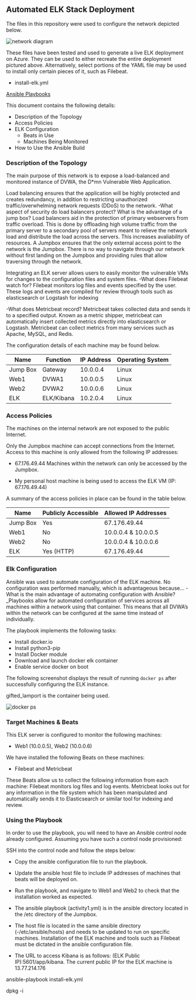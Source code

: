 ## Automated ELK Stack Deployment

The files in this repository were used to configure the network depicted below.

![network diagram](https://user-images.githubusercontent.com/89494589/148151679-b3e128a1-e885-4c3e-be70-8bbf0a1e1b6d.png)

These files have been tested and used to generate a live ELK deployment on Azure. They can be used to either recreate the entire deployment pictured above. Alternatively, select portions of the YAML file may be used to install only certain pieces of it, such as Filebeat.

  - install-elk.yml


[Ansible Playbooks](https://github.com/Krumbers/Project-1/tree/main/Ansible)

This document contains the following details:
- Description of the Topology
- Access Policies
- ELK Configuration
  - Beats in Use
  - Machines Being Monitored
- How to Use the Ansible Build


### Description of the Topology

The main purpose of this network is to expose a load-balanced and monitored instance of DVWA, the D*mn Vulnerable Web Application.

Load balancing ensures that the application will be highly protected and creates redundancy, in addition to restricting unauthorized traffic/overwhelming network requests (DDoS) to the network.
-What aspect of security do load balancers protect? What is the advantage of a jump box?
Load balancers aid in the protection of primary webservers from traffic overload. This is done by offloading high volume traffic from the primary server to a secondary pool of servers meant to relieve the network load and distribute the load across the servers. This increases avaliability of resources.
A Jumpbox ensures that the only external access point to the network is the Jumpbox. There is no way to navigate through our network without first landing on the Jumpbox and providing rules that allow traversing through the network. 

Integrating an ELK server allows users to easily monitor the vulnerable VMs for changes to the configuration files and system files.
-What does Filebeat watch for?
Filebeat monitors log files and events specified by the user. These logs and events are compiled for review through tools such as elasticsearch or Logstash for indexing

-What does Metricbeat record?
Metricbeat takes collected data and sends it to a specified output. Known as a metric shipper, metricbeat can automatically insert collected metrics directly into elasticsearch or Logstash. Metricbeat can collect metrics from many services such as Apache, MySQL, and Redis.

The configuration details of each machine may be found below.

| Name     | Function | IP Address | Operating System |
|----------|----------|------------|------------------|
| Jump Box |Gateway   | 10.0.0.4   | Linux            |
| Web1     |DVWA1     | 10.0.0.5   | Linux            |
| Web2     |DVWA2     | 10.0.0.6   | Linux            |
| ELK      |ELK/Kibana| 10.2.0.4   | Linux            |
 
### Access Policies

The machines on the internal network are not exposed to the public Internet. 

Only the Jumpbox machine can accept connections from the Internet. Access to this machine is only allowed from the following IP addresses:
- 67.176.49.44
Machines within the network can only be accessed by the Jumpbox.

- My personal host machine is being used to access the ELK VM (IP: 67.176.49.44)

A summary of the access policies in place can be found in the table below.

| Name     | Publicly Accessible | Allowed IP Addresses |
|----------|---------------------|----------------------|
| Jump Box | Yes                 | 67.176.49.44         |
| Web1     | No                  | 10.0.0.4 & 10.0.0.5  |
| Web2     | No                  | 10.0.0.4 & 10.0.0.6  |
| ELK      | Yes (HTTP)          | 67.176.49.44         |

### Elk Configuration

Ansible was used to automate configuration of the ELK machine. No configuration was performed manually, which is advantageous because...
-What is the main advantage of automating configuration with Ansible?_Playbooks allow for automated configuration of services across all machines within a network using that container. This means that all DVWA’s within the network can be configured at the same time instead of individually. 

The playbook implements the following tasks:
- Install docker.io
- Install python3-pip
- Install Docker module
- Download and launch docker elk container
- Enable service docker on boot

The following screenshot displays the result of running `docker ps` after successfully configuring the ELK instance. 

gifted_lamport is the container being used.

![docker ps](https://user-images.githubusercontent.com/89494589/148151878-17317039-5a26-4756-9091-8cae0a351b84.png)


### Target Machines & Beats
This ELK server is configured to monitor the following machines:
- Web1 (10.0.0.5), Web2 (10.0.0.6)

We have installed the following Beats on these machines:
- Filebeat and Metricbeat

These Beats allow us to collect the following information from each machine:
Filebeat monitors log files and log events. Metricbeat looks out for any information in the file system which has been manipulated and automatically sends it to Elasticsearch or similar tool for indexing and review.

### Using the Playbook
In order to use the playbook, you will need to have an Ansible control node already configured. Assuming you have such a control node provisioned: 

SSH into the control node and follow the steps below:
- Copy the ansible configuration file to run the playbook.
- Update the ansible host file to include IP addresses of machines that beats will be deployed on.
- Run the playbook, and navigate to Web1 and Web2 to check that the installation worked as expected.

- The ansible playbook (activity1.yml) is in the ansible directory located in the /etc directory of the Jumpbox.
- The host file is located in the same ansible directory (-/etc/ansible/hosts) and needs to be updated to run on specific machines. Installation of the ELK machine and tools such as Filebeat must be dictated in the ansible configuration file.
- The URL to access Kibana is as follows: (ELK Public IP):5601/app/kibana. The current public IP for the ELK machine is 13.77.214.176


ansible-playbook install-elk.yml

dpkg -i
